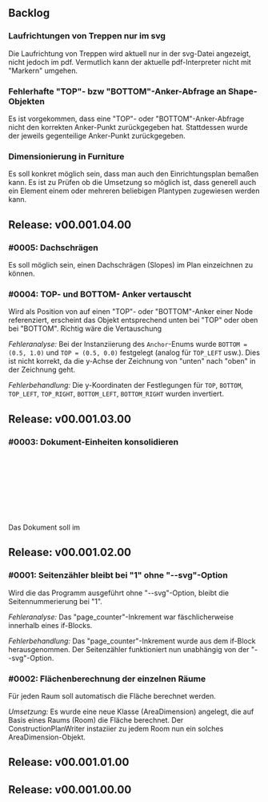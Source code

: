 ## Backlog
### Laufrichtungen von Treppen nur im svg
Die Laufrichtung von Treppen wird aktuell nur in der svg-Datei angezeigt, nicht jedoch im pdf. Vermutlich kann der aktuelle pdf-Interpreter nicht mit "Markern" umgehen.

### Fehlerhafte "TOP"- bzw "BOTTOM"-Anker-Abfrage an Shape-Objekten
Es ist vorgekommen, dass eine "TOP"- oder "BOTTOM"-Anker-Abfrage nicht den korrekten Anker-Punkt zurückgegeben hat. Stattdessen wurde der jeweils gegenteilige Anker-Punkt zurückgegeben.

### Dimensionierung in Furniture
Es soll konkret möglich sein, dass man auch den Einrichtungsplan bemaßen kann. Es ist zu Prüfen ob die Umsetzung so möglich ist, dass generell auch ein Element einem oder mehreren beliebigen Plantypen zugewiesen werden kann.

## Release: v00.001.04.00
### #0005: Dachschrägen
Es soll möglich sein, einen Dachschrägen (Slopes) im Plan einzeichnen zu können.

### #0004: TOP- und BOTTOM- Anker vertauscht
Wird als Position von auf einen "TOP"- oder "BOTTOM"-Anker einer Node referenziert, erscheint das Objekt entsprechend unten bei "TOP" oder oben bei "BOTTOM". Richtig wäre die Vertauschung

*Fehleranalyse:* Bei der Instanziierung des ```Anchor```-Enums wurde ```BOTTOM = (0.5, 1.0)``` und ```TOP = (0.5, 0.0)``` festgelegt (analog für ```TOP_LEFT``` usw.). Dies ist nicht korrekt, da die y-Achse der Zeichnung von "unten" nach "oben" in der Zeichnung geht.

*Fehlerbehandlung:* Die y-Koordinaten der Festlegungen für ```TOP```, ```BOTTOM```, ```TOP_LEFT```, ```TOP_RIGHT```, ```BOTTOM_LEFT```, ```BOTTOM_RIGHT``` wurden invertiert.

## Release: v00.001.03.00
### #0003: Dokument-Einheiten konsolidieren
Das Dokument soll im <svg>-Tag mit einer Breite und Höhe in cm sowie einer ViewBox, die alle im Dokument verwendeten Maße automatisch in cm umwandelt ausgestattet werden. Ggf. sind einige Maße im Dokument zu überarbeiten. Im idealfall wird dann auch der Maßstab über ein "scaling" möglich. Weitere daraus folgenden Vereinfachungen sind zu prüfung.

## Release: v00.001.02.00
### #0001: Seitenzähler bleibt bei "1" ohne "--svg"-Option
Wird die das Programm ausgeführt ohne "--svg"-Option, bleibt die Seitennummerierung bei "1".

*Fehleranalyse:* Das "page_counter"-Inkrement war fäschlicherweise innerhalb eines if-Blocks.

*Fehlerbehandlung:* Das "page_counter"-Inkrement wurde aus dem if-Block herausgenommen. Der Seitenzähler funktioniert nun unabhängig von der "--svg"-Option.

### #0002: Flächenberechnung der einzelnen Räume
Für jeden Raum soll automatisch die Fläche berechnet werden.

*Umsetzung:* Es wurde eine neue Klasse (AreaDimension) angelegt, die auf Basis eines Raums (Room) die Fläche berechnet. Der ConstructionPlanWriter instaziier zu jedem Room nun ein solches AreaDimension-Objekt.

## Release: v00.001.01.00

## Release: v00.001.00.00

